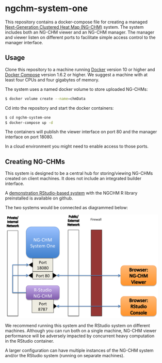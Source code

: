 # ngchm-system-one

This repository contains a docker-compose file for creating a managed [Next-Generation Clustered Heat Map (NG-CHM)](http://bioinformatics.mdanderson.org/main/NG-CHM:Overview) system.  The system includes both an NG-CHM viewer and an NG-CHM manager.  The manager and viewer listen on different ports to facilitate simple access control to the manager interface.

## Usage

Clone this repository to a machine running [Docker](https://www.docker.com/) version 10 or higher and [Docker Compose](https://docs.docker.com/compose/) version 1.6.2 or higher.  We suggest a machine with at least four CPUs and four gigabytes of memory.

The system uses a named docker volume to store uploaded NG-CHMs:
```bash
$ docker volume create --name=chmData
```

Cd into the repository and start the docker containers:
```bash
$ cd ngchm-system-one
$ docker-compose up -d
```
The containers will publish the viewer interface on port 80 and the manager interface on port 18080.

In a cloud environment you might need to enable access to those ports.

## Creating NG-CHMs

This system is designed to be a central hub for storing/viewing NG-CHMs created on client machines. It does not include an integrated builder interface.

A [demonstration RStudio-based system](https://github.com/bmbroom/rstudio-isb-ngchm-demo) with the NGCHM R library preinstalled is available on github.

The two systems would be connected as diagrammed below:

![image](nodes.png)

We recommend running this system and the RStudio system on different machines.  Although you can run both on a single machine,
NG-CHM viewer performance will be adversely impacted by concurrent heavy computation in the RStudio container.

A larger configuration can have multiple instances of the NG-CHM system and/or the RStudio system (running on separate machines).
